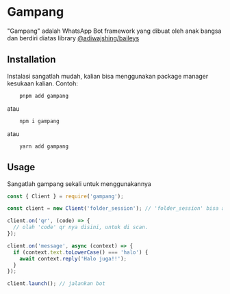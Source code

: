 # Gampang

"Gampang" adalah WhatsApp Bot framework yang dibuat oleh anak bangsa dan berdiri diatas library [@adiwajshing/baileys](https://npmjs.com/package/baileys)

## Installation

Instalasi sangatlah mudah, kalian bisa menggunakan package manager kesukaan kalian. Contoh:

```
    pnpm add gampang
```

atau

```
    npm i gampang
```

atau

```
    yarn add gampang
```

## Usage

Sangatlah gampang sekali untuk menggunakannya

```js
const { Client } = require('gampang');

const client = new Client('folder_session'); // 'folder_session' bisa arahin ke direktori session kalian yah

client.on('qr', (code) => {
  // olah 'code' qr nya disini, untuk di scan.
});

client.on('message', async (context) => {
  if (context.text.toLowerCase() === 'halo') {
    await context.reply('Halo juga!!');
  }
});

client.launch(); // jalankan bot
```
